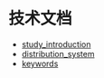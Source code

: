 #  技术文档

* [study_introduction](study_introduction.md)
* [distribution_system](distribution_system.md)
* [keywords](keywords.md)

